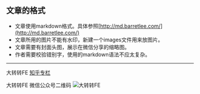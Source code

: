 ## 文章的格式
- 文章使用markdown格式。具体参照[http://md.barretlee.com/](http://md.barretlee.com/)
- 文章所用的图片不能有水印，新建一个images文件用来放图片。
- 文章需要有封面头图，展示在微信分享的缩略图。
- 作者需要校验错别字，使用的markdown语法不应太复杂。  

---------------------------------    
大转转FE [知乎专栏](https://zhuanlan.zhihu.com/zhuanzhuan)

大转转FE 微信公众号二维码
![大转转FE](https://user-images.githubusercontent.com/10388282/35551174-eab5b6a0-05c8-11e8-91db-2b6db4f28257.png)
